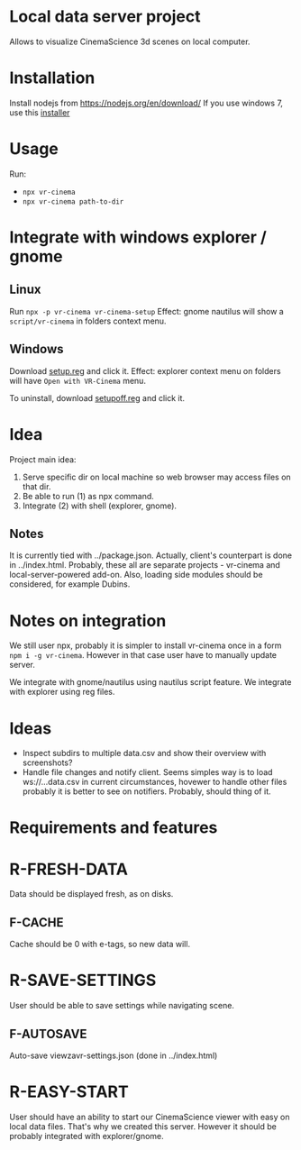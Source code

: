 # Local data server project

Allows to visualize CinemaScience 3d scenes on local computer.

# Installation

Install nodejs from https://nodejs.org/en/download/
If you use windows 7, use this [installer](https://nodejs.org/download/release/v13.14.0/node-v13.14.0-x64.msi)

# Usage
Run:
* `npx vr-cinema`
* `npx vr-cinema path-to-dir`

# Integrate with windows explorer / gnome

## Linux
Run `npx -p vr-cinema vr-cinema-setup`
Effect: gnome nautilus will show a `script/vr-cinema` in folders context menu.

## Windows
Download [setup.reg](https://viewzavr.com/apps/vr-cinema/local_data_server/setup-windows/setup.reg) and click it.
Effect: explorer context menu on folders will have `Open with VR-Cinema` menu.

To uninstall, download [setupoff.reg](https://viewzavr.com/apps/vr-cinema/local_data_server/setup-windows/setup.regoff) and click it.

# Idea

Project main idea:
1. Serve specific dir on local machine so web browser may access files on that dir.
2. Be able to run (1) as npx command.
3. Integrate (2) with shell (explorer, gnome).

## Notes

It is currently tied with ../package.json. Actually, client's counterpart is done in ../index.html.
Probably, these all are separate projects - vr-cinema and local-server-powered add-on.
Also, loading side modules should be considered, for example Dubins.

# Notes on integration
We still user npx, probably it is simpler to install vr-cinema once in a form `npm i -g vr-cinema`.
However in that case user have to manually update server.

We integrate with gnome/nautilus using nautilus script feature.
We integrate with explorer using reg files.

# Ideas

* Inspect subdirs to multiple data.csv and show their overview with screenshots?
* Handle file changes and notify client.
Seems simples way is to load ws://...data.csv in current circumstances,
hovewer to handle other files probably it is better to see on notifiers.
Probably, should thing of it.

# Requirements and features

# R-FRESH-DATA
Data should be displayed fresh, as on disks.

## F-CACHE
Cache should be 0 with e-tags, so new data will.

# R-SAVE-SETTINGS
User should be able to save settings while navigating scene.

## F-AUTOSAVE
Auto-save viewzavr-settings.json (done in ../index.html)

# R-EASY-START
User should have an ability to start our CinemaScience viewer with easy on local data files.
That's why we created this server. However it should be probably integrated with explorer/gnome.
